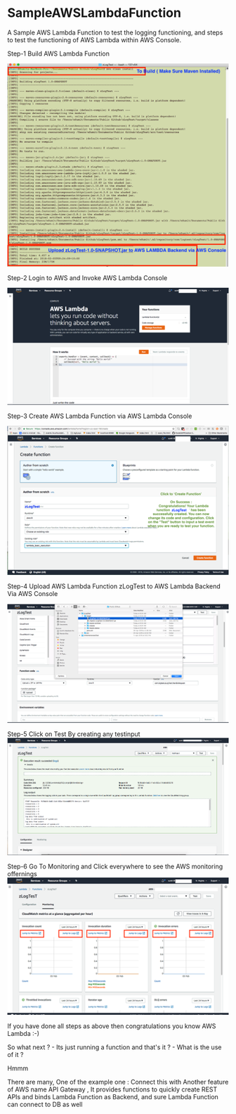 # SampleAWSLambdaFunction
A Sample AWS Lambda Function to test the logging functioning, and steps to  test the functioning of AWS Lambda within AWS Console.

Step-1 Build AWS Lambda Function 

![alt tag](https://github.com/esumit/SampleAWSLambdaFunction/blob/master/Images%20To%20Describe%20Step-1%20to%20Step-6/01%20Step-1%20Build%20AWS%20Lambda%20Function%20.png)

Step-2 Login to AWS and Invoke AWS Lambda Console

![alt tag](https://github.com/esumit/SampleAWSLambdaFunction/blob/master/Images%20To%20Describe%20Step-1%20to%20Step-6/02%20Step-2%20Login%20to%20AWS%20and%20Invoke%20AWS%20Lambda%20Console.png)

Step-3 Create AWS Lambda Function via AWS  Lambda Console

![alt tag](https://github.com/esumit/SampleAWSLambdaFunction/blob/master/Images%20To%20Describe%20Step-1%20to%20Step-6/03%20Step-3%20Create%20AWS%20Lambda%20Function%20via%20AWS%20%20Lambda%20Console.png)

Step-4 Upload AWS Lambda Function zLogTest to AWS Lambda Backend Via AWS Console

![alt tag](https://github.com/esumit/SampleAWSLambdaFunction/blob/master/Images%20To%20Describe%20Step-1%20to%20Step-6/04%20Step-4%20Upload%20AWS%20Lambda%20Function%20zLogTest%20to%20AWS%20Lambda%20Backend%20Via%20AWS%20Console.png)

Step-5 Click on Test By creating any testinput 
![alt tag](https://github.com/esumit/SampleAWSLambdaFunction/blob/master/Images%20To%20Describe%20Step-1%20to%20Step-6/05%20Step-5%20Click%20on%20Test%20By%20creating%20any%20testinput%20.png)

Step-6 Go To Monitoring and Click everywhere to see the AWS monitoring offernings 
![alt tag](https://github.com/esumit/SampleAWSLambdaFunction/blob/master/Images%20To%20Describe%20Step-1%20to%20Step-6/06%20Step-6%20Go%20To%20Monitoring%20and%20Click%20everywhere%20to%20see%20the%20AWS%20monitoring%20offernings%20.png)

If you have done all steps as above then congratulations you know AWS Lambda :-)

So what next ? - Its just running a function and that's it ? - What is the use of it ?

Hmmm

There are many, One of the example one : Connect this with Another feature of AWS name API Gateway , It provides functions to quickly create REST APIs and binds Lambda Function as Backend, and sure Lambda Function can connect to DB as well
